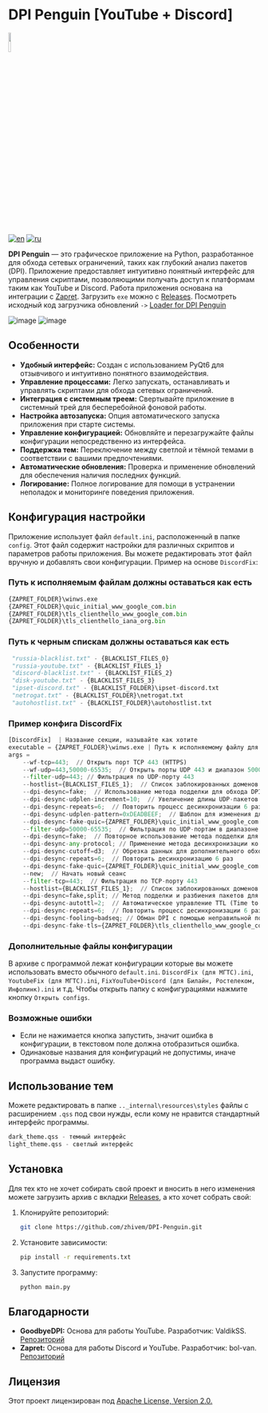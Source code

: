 # DPI Penguin [YouTube + Discord]

<img src="https://github.com/zhivem/DPI-Penguin/blob/main/resources/icon/newicon.ico" width=10% height=10%>

[![en](https://img.shields.io/badge/lang-en-red.svg)](./README.EN.md)
[![ru](https://img.shields.io/badge/lang-ru-green.svg)](./README.md)

**DPI Penguin** — это графическое приложение на Python, разработанное для обхода сетевых ограничений, таких как глубокий анализ пакетов (DPI). Приложение предоставляет интуитивно понятный интерфейс для управления скриптами, позволяющими получать доступ к платформам таким как YouTube и Discord. Работа приложения основана на интеграции с [Zapret](https://github.com/bol-van/zapret). Загрузить `exe` можно c [Releases](https://github.com/zhivem/DPI-Penguin/releases). Посмотреть исходный код загрузчика обновлений `->` [Loader for DPI Penguin](https://github.com/zhivem/Loader-for-DPI-Penguin)

![image](https://github.com/user-attachments/assets/b8b20d38-4aa9-4430-a17b-efaef1a01d42)
![image](https://github.com/user-attachments/assets/f77692b0-1a43-430e-b6e9-548ac3da7f47)

## Особенности

- **Удобный интерфейс:** Создан с использованием PyQt6 для отзывчивого и интуитивно понятного взаимодействия.
- **Управление процессами:** Легко запускать, останавливать и управлять скриптами для обхода сетевых ограничений.
- **Интеграция с системным треем:** Свертывайте приложение в системный трей для бесперебойной фоновой работы.
- **Настройка автозапуска:** Опция автоматического запуска приложения при старте системы.
- **Управление конфигурацией:** Обновляйте и перезагружайте файлы конфигурации непосредственно из интерфейса.
- **Поддержка тем:** Переключение между светлой и тёмной темами в соответствии с вашими предпочтениями.
- **Автоматические обновления:** Проверка и применение обновлений для обеспечения наличия последних функций.
- **Логирование:** Полное логирование для помощи в устранении неполадок и мониторинге поведения приложения.

## Конфигурация настройки

Приложение использует файл `default.ini`, расположенный в папке `config`. Этот файл содержит настройки для различных скриптов и параметров работы приложения. Вы можете редактировать этот файл вручную и добавлять свои конфигурации. Пример на основе `DiscordFix`:

### Путь к исполняемым файлам должны оставаться как есть 

```py
{ZAPRET_FOLDER}\winws.exe
{ZAPRET_FOLDER}\quic_initial_www_google_com.bin 
{ZAPRET_FOLDER}\tls_clienthello_www_google_com.bin
{ZAPRET_FOLDER}\tls_clienthello_iana_org.bin
```

### Путь к черным спискам должны оставаться как есть 

```py
 "russia-blacklist.txt" - {BLACKLIST_FILES_0}
 "russia-youtube.txt" - {BLACKLIST_FILES_1}
 "discord-blacklist.txt" - {BLACKLIST_FILES_2}
 "disk-youtube.txt" - {BLACKLIST_FILES_3}
 "ipset-discord.txt" - {BLACKLIST_FOLDER}\ipset-discord.txt
 "netrogat.txt" - {BLACKLIST_FOLDER}\netrogat.txt
 "autohostlist.txt" - {BLACKLIST_FOLDER}\autohostlist.txt 
```
### Пример конфига DiscordFix

```py
[DiscordFix]  | Название секции, называйте как хотите
executable = {ZAPRET_FOLDER}\winws.exe | Путь к исполняемому файлу для обхода блокировок
args = 
    --wf-tcp=443;  // Открыть порт TCP 443 (HTTPS)
    --wf-udp=443,50000-65535;  // Открыть порты UDP 443 и диапазон 50000-65535 для использования
    --filter-udp=443; // Фильтрация по UDP-порту 443
    --hostlist={BLACKLIST_FILES_1};  // Список заблокированных доменов {BLACKLIST_FILES_1}
    --dpi-desync=fake;  // Использование метода подделки для обхода DPI
    --dpi-desync-udplen-increment=10;  // Увеличение длины UDP-пакетов на 10 байт
    --dpi-desync-repeats=6;  // Повторить процесс десинхронизации 6 раз
    --dpi-desync-udplen-pattern=0xDEADBEEF;  // Шаблон для изменения длины UDP-пакетов
    --dpi-desync-fake-quic={ZAPRET_FOLDER}\quic_initial_www_google_com.bin;  // Использование поддельного трафика QUIC
    --filter-udp=50000-65535;  // Фильтрация по UDP-портам в диапазоне 50000-65535
    --dpi-desync=fake;  // Повторное использование метода подделки для обхода DPI
    --dpi-desync-any-protocol; // Применение метода десинхронизации ко всем протоколам
    --dpi-desync-cutoff=d3;  // Обрезка данных для дополнительного обхода DPI
    --dpi-desync-repeats=6;  // Повторить десинхронизацию 6 раз
    --dpi-desync-fake-quic={ZAPRET_FOLDER}\quic_initial_www_google_com.bin;  // Повторное использование поддельного QUIC трафика
    --new;  // Начать новый сеанс
    --filter-tcp=443;  // Фильтрация по TCP-порту 443
    --hostlist={BLACKLIST_FILES_1};  // Список заблокированных доменов {BLACKLIST_FILES_1}
    --dpi-desync=fake,split; // Метод подделки и разбиения пакетов для обхода DPI
    --dpi-desync-autottl=2;  // Автоматическое управление TTL (Time to Live)
    --dpi-desync-repeats=6;  // Повторить процесс десинхронизации 6 раз
    --dpi-desync-fooling=badseq; // Обман DPI с помощью неправильной последовательности пакетов
    --dpi-desync-fake-tls={ZAPRET_FOLDER}\tls_clienthello_www_google_com.bin;  // Использование поддельного TLS трафика
```
### Дополнительные файлы конфигурации

В архиве с программой лежат конфигурации которые вы можете использовать вместо обычного `default.ini`. `DiscordFix (для МГТС).ini`, `YoutubeFix (для МГТС).ini`, `FixYouTube+Discord (для Билайн, Ростелеком, Инфолинк).ini` и т.д. Чтобы открыть папку с конфигурациями нажмите кнопку `Открыть configs`.

### Возможные ошибки

- Если не нажимается кнопка запустить, значит ошибка в конфигурации, в текстовом поле должна отобразиться ошибка.
- Одинаковые названия для конфигураций не допустимы, иначе программа выдаст ошибку.

## Использование тем

Можете редактировать в папке `.._internal\resources\styles` файлы с расширением `.qss` под свои нужды, если кому не нравится стандартный интерфейс программы.
```py
dark_theme.qss - темный интерфейс
light_theme.qss - светлый интерфейс
```

## Установка

Для тех кто не хочет собирать свой проект и вносить в него изменения можете загрузить архив с вкладки [Releases](https://github.com/zhivem/DPI-Penguin/releases), а кто хочет собрать свой:

1. Клонируйте репозиторий:

    ```bash
    git clone https://github.com/zhivem/DPI-Penguin.git 
    ```

2. Установите зависимости:

    ```bash
    pip install -r requirements.txt
    ```

3. Запустите программу:

    ```bash
    python main.py
    ```

## Благодарности

- **GoodbyeDPI:** Основа для работы YouTube. Разработчик: ValdikSS. [Репозиторий](https://github.com/ValdikSS/GoodbyeDPI)
- **Zapret:** Основа для работы Discord и YouTube. Разработчик: bol-van. [Репозиторий](https://github.com/bol-van/zapret)

## Лицензия 

Этот проект лицензирован под [Apache License, Version 2.0.](https://raw.githubusercontent.com/zhivem/DPI-Penguin/refs/heads/main/LICENSE.md)
